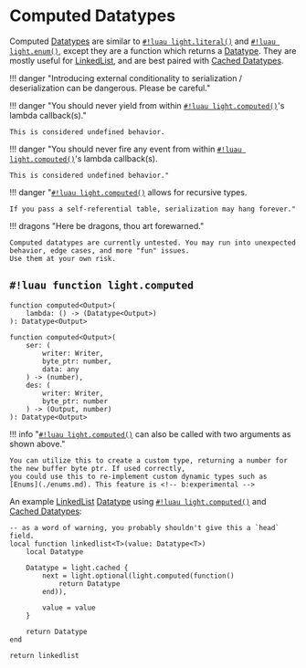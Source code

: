 # Computed Datatypes

Computed [Datatypes](../index.md) are similar to [`#!luau light.literal()`](./literal.md) and
[`#!luau light.enum()`](./enums.md), except they are a function which returns a [Datatype](../index.md). They are mostly
useful for <a href="https://en.wikipedia.org/wiki/Linked_list" target="_blank">LinkedList</a>, and are best paired with
[Cached Datatypes](./cached.md).

!!! danger "Introducing external conditionality to serialization / deserialization can be dangerous. Please be careful."

!!! danger "You should never yield from within [`#!luau light.computed()`](./computed.md)'s lambda callback(s)."

    This is considered undefined behavior.

!!! danger "You should never fire any event from within [`#!luau light.computed()`](./computed.md)'s lambda callback(s).

    This is considered undefined behavior."

!!! danger "[`#!luau light.computed()`](./computed.md) allows for recursive types.

    If you pass a self-referential table, serialization may hang forever."

!!! dragons "Here be dragons, thou art forewarned."

    Computed datatypes are currently untested. You may run into unexpected behavior, edge cases, and more "fun" issues.
    Use them at your own risk.

## `#!luau function light.computed`

```luau title='<!-- b:client --> <!-- b:server --> <!-- b:shared --> <!-- b:experimental --> <!-- b:sync -->'
function computed<Output>(
    lambda: () -> (Datatype<Output>)
): Datatype<Output>
```

```luau
function computed<Output>(
    ser: (
        writer: Writer,
        byte_ptr: number,
        data: any
    ) -> (number),
    des: (
        writer: Writer,
        byte_ptr: number
    ) -> (Output, number)
): Datatype<Output>
```

!!! info "[`#!luau light.computed()`](./computed.md) can also be called with two arguments as shown above."

    You can utilize this to create a custom type, returning a number for the new buffer byte ptr. If used correctly,
    you could use this to re-implement custom dynamic types such as [Enums](./enums.md). This feature is <!-- b:experimental -->

An example <a href="https://en.wikipedia.org/wiki/Linked_list" target="_blank">LinkedList</a> [Datatype](../index.md)
using [`#!luau light.computed()`](./computed.md) and [Cached Datatypes](./cached.md):

```luau title="linked_list.luau"
-- as a word of warning, you probably shouldn't give this a `head` field.
local function linkedlist<T>(value: Datatype<T>)
    local Datatype

    Datatype = light.cached {
        next = light.optional(light.computed(function()
            return Datatype
        end)),
        
        value = value
    }
 
    return Datatype
end

return linkedlist
```
